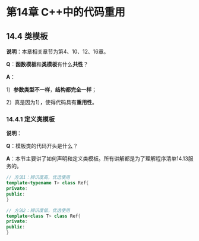 # 第14章 C++中的代码重用

## 14.4 类模板

**说明**：本章相关章节为第4、10、12、16章。

**Q**：**函数模板**和**类模板**有什么**共性**？

**A**：

1）**参数类型不一样**，**结构都完全一样**；

2）真是因为1），使得代码具有**重用性**。

### 14.4.1 定义类模板

**说明**：

**Q**：模板类的代码开头是什么？

**A**：本节主要讲了如何声明和定义类模板。所有讲解都是为了理解程序清单14.13服务的。

```c++
// 方法1：辨识度高，优选使用
template<typename T> class Ref{
private:
public:
}

// 方法2：辨识度低，优选使用
template<class T> class Ref{
private:
public:
}
```





